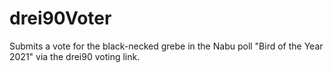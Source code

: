 # drei90Voter

Submits a vote for the black-necked grebe in the Nabu poll "Bird of the Year 2021" via the drei90 voting link.
